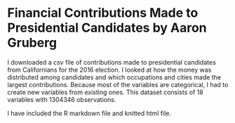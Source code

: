 # Financial Contributions Made to Presidential Candidates by Aaron Gruberg

I downloaded a csv file of contributions made to presidential candidates from 
Californians for the 2016 election.  I looked at how the money was distributed 
among candidates and which occupations and cities made the largest 
contributions.  Because most of the variables are categorical, I had to create
new variables from existing ones.  This dataset consists of 18 variables with 
1304346 observations. 

I have included the R markdown file and knitted html file.

